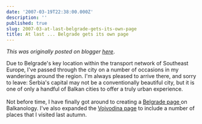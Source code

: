 ```yaml
---
date: '2007-03-19T22:38:00.000Z'
description: ''
published: true
slug: 2007-03-at-last-belgrade-gets-its-own-page
title: At last ... Belgrade gets its own page
---
```


*This was originally posted on blogger [here](https://blog.balkanology.com/2007/03/at-last-belgrade-gets-its-own-page.html)*.

Due to Belgrade's key location within the transport network of Southeast Europe, I've passed through the city on a number of occasions in my wanderings around the region. I'm always pleased to arrive there, and sorry to leave: Serbia's capital may not be a conventionally beautiful city, but it is one of only a handful of Balkan cities to offer a truly urban experience.<br /><br />Not before time, I have finally got around to creating a <a href="http://www.balkanology.com/serbia/article_belgrade.html">Belgrade page </a>on Balkanology. I've also expanded the <a href="http://www.balkanology.com/serbia/article_vojvodina.html">Vojvodina page</a> to include a number of places that I visited last autumn.